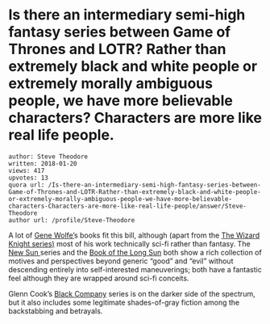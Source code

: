 # Is there an intermediary semi-high fantasy series between Game of Thrones and LOTR? Rather than extremely black and white people or extremely morally ambiguous people, we have more believable characters? Characters are more like real life people.

	author: Steve Theodore
	written: 2018-01-20
	views: 417
	upvotes: 13
	quora url: /Is-there-an-intermediary-semi-high-fantasy-series-between-Game-of-Thrones-and-LOTR-Rather-than-extremely-black-and-white-people-or-extremely-morally-ambiguous-people-we-have-more-believable-characters-Characters-are-more-like-real-life-people/answer/Steve-Theodore
	author url: /profile/Steve-Theodore


A lot of [Gene Wolfe’](https://www.amazon.com/s/ref=dp_byline_sr_all_1?ie=UTF8&text=Gene+Wolfe&search-alias=books&field-author=Gene+Wolfe&sort=relevancerank)s books fit this bill, although (apart from the [The Wizard Knight series)](https://www.amazon.com/gp/product/B011M9QUJ2/ref=series_rw_dp_sw) most of his work technically sci-fi rather than fantasy. The [New Sun ](https://www.amazon.com/gp/product/B01AXZVO38/ref=series_rw_dp_sw)series and the [Book of the Long Sun](https://www.amazon.com/gp/product/B016QBBNWU/ref=series_rw_dp_sw) both show a rich collection of motives and perspectives beyond generic “good” and “evil” without descending entirely into self-interested maneuverings; both have a fantastic feel although they are wrapped around sci-fi conceits.

Glenn Cook’s [Black Company](http://amzn.to/2DSnjp5) series is on the darker side of the spectrum, but it also includes some legitimate shades-of-gray fiction among the backstabbing and betrayals.

